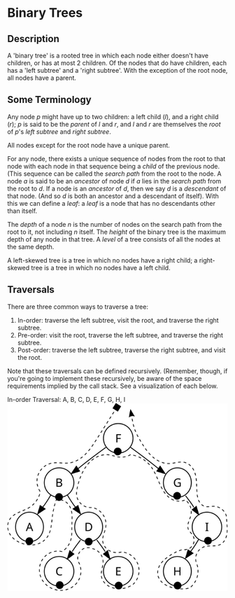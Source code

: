 Binary Trees
============

Description
-----------
A 'binary tree' is a rooted tree in which each node either doesn't have
children, or has at most 2 children. Of the nodes that do have children, each
has a 'left subtree' and a 'right subtree'. With the exception of the root node,
all nodes have a parent.

Some Terminology
----------------
Any node _p_ might have up to two children: a left child (_l_), and a right
child (_r_); _p_ is said to be the _parent_ of _l_ and _r_, and _l_ and _r_ are
themselves the _root_ of _p_'s _left subtree_ and _right subtree_.

All nodes except for the root node have a unique parent.

For any node, there exists a unique sequence of nodes from the root to that node
with each node in that sequence being a _child_ of the previous node. (This
sequence can be called the _search path_ from the root to the node. A node _a_
is said to be an _ancestor_ of node _d_ if _a_ lies in the _search path_ from
the root to _d_. If a node is an _ancestor_ of _d_, then we say _d_ is a
_descendant_ of that node. (And so _d_ is both an ancestor and a descendant of
itself). With this we can define a _leaf_: a _leaf_ is a node that has no
descendants other than itself.

The _depth_ of a node _n_  is the number of nodes on the search path from the
root to it, not including _n_ itself. The _height_ of the binary tree is the
maximum depth of any node in that tree. A _level_ of a tree consists of all the
nodes at the same depth.

A left-skewed tree is a tree in which no nodes have a right child; a
right-skewed tree is a tree in which no nodes have a left child.

Traversals
----------
There are three common ways to traverse a tree:
  1. In-order: traverse the left subtree, visit the root, and traverse the right
     subtree.
  2. Pre-order: visit the root, traverse the left subtree, and traverse the
     right subtree.
  3. Post-order: traverse the left subtree, traverse the right subtree, and
     visit the root.

Note that these traversals can be defined recursively. (Remember, though, if
you're going to implement these recursively, be aware of the space requirements
implied by the call stack. See a visualization of each below.

In-order Traversal: A, B, C, D, E, F, G, H, I
![alt text](./images/inorder_traversal.svg)
